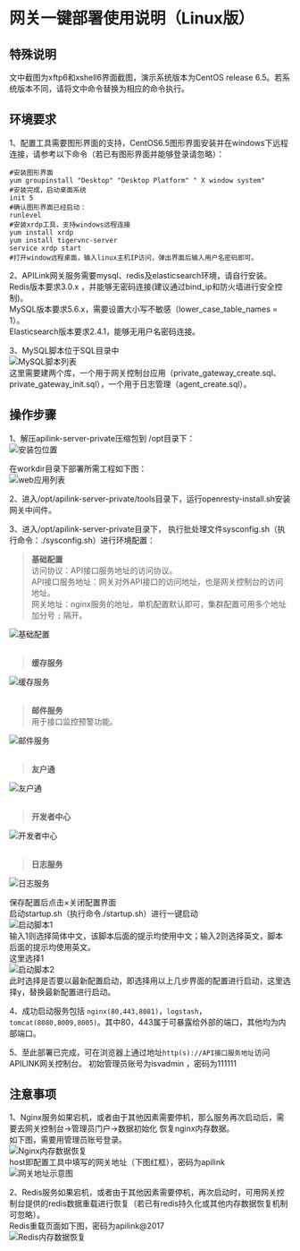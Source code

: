 # 网关一键部署使用说明（Linux版）
## 特殊说明 
文中截图为xftp6和xshell6界面截图，演示系统版本为CentOS release 6.5。若系统版本不同，请将文中命令替换为相应的命令执行。
## 环境要求
1、配置工具需要图形界面的支持，CentOS6.5图形界面安装并在windows下远程连接，请参考以下命令（若已有图形界面并能够登录请忽略）：
```
#安装图形界面
yum groupinstall "Desktop" "Desktop Platform" " X window system"
#安装完成，启动桌面系统
init 5
#确认图形界面已经启动：
runlevel
#安装xrdp工具，支持windows远程连接
yum install xrdp
yum install tigervnc-server 
service xrdp start
#打开window远程桌面，输入linux主机IP访问，弹出界面后输入用户名密码即可。
```  

2、APILink网关服务需要mysql、redis及elasticsearch环境，请自行安装。  
Redis版本要求3.0.x ，并能够无密码连接(建议通过bind_ip和防火墙进行安全控制)。  
MySQL版本要求5.6.x，需要设置大小写不敏感（lower_case_table_names = 1）。  
Elasticsearch版本要求2.4.1，能够无用户名密码连接。   

3、MySQL脚本位于SQL目录中  
![MySQL脚本列表](images/deploy2.1.png)  
这里需要建两个库，一个用于网关控制台应用（private_gateway_create.sql、private_gateway_init.sql），一个用于日志管理（agent_create.sql）。

## 操作步骤
1、解压apilink-server-private压缩包到 /opt目录下：  
![安装包位置](images/deploy3.1.png)  

在workdir目录下部署所需工程如下图：  
![web应用列表](images/deploy3.2.png) 

2、进入/opt/apilink-server-private/tools目录下，运行openresty-install.sh安装网关中间件。  

3、进入/opt/apilink-server-private目录下，
执行批处理文件sysconfig.sh（执行命令：./sysconfig.sh）进行环境配置：  
> **基础配置**  
访问协议：API接口服务地址的访问协议。  
API接口服务地址：网关对外API接口的访问地址，也是网关控制台的访问地址。  
网关地址：nginx服务的地址，单机配置默认即可，集群配置可用多个地址加分号 `;` 隔开。  

![基础配置](images/deploy3.3.png)  
<br/>
> **缓存服务**  

![缓存服务](images/deploy3.4.png)  
<br/>
> **邮件服务**  
用于接口监控预警功能。  

![邮件服务](images/deploy3.5.png)  
<br/>
> **友户通**  

![友户通](images/deploy3.6.png)  
<br/>
> **开发者中心**  

![开发者中心](images/deploy3.7.png)  
<br/>
> **日志服务**  

![日志服务](images/deploy3.8.png)  

保存配置后点击×关闭配置界面  
启动startup.sh（执行命令./startup.sh）进行一键启动  
![启动脚本1](images/deploy3.9.png)  
输入1则选择简体中文，该脚本后面的提示均使用中文；输入2则选择英文，脚本后面的提示均使用英文。  
这里选择1  
![启动脚本2](images/deploy3.10.png)  
此时选择是否要以最新配置启动，即选择用以上几步界面的配置进行启动，这里选择y，替换最新配置进行启动。
  
4、成功启动服务包括 `nginx(80,443,8081)`，`logstash`，`tomcat(8080,8009,8005)`。其中80，443属于可暴露给外部的端口，其他均为内部端口。
  
5、至此部署已完成，可在浏览器上通过地址`http(s)://API接口服务地址`访问APILINK网关控制台。
初始管理员账号为isvadmin ，密码为111111

## 注意事项
1、Nginx服务如果宕机，或者由于其他因素需要停机，那么服务再次启动后，需要去网关控制台->管理员门户->数据初始化 恢复nginx内存数据。  
如下图，需要用管理员账号登录。  
![Nginx内存数据恢复](images/deploy4.1.png)  
host即配置工具中填写的网关地址（下图红框），密码为apilink  
![网关地址示意图](images/deploy4.2.png)  

2、Redis服务如果宕机，或者由于其他因素需要停机，再次启动时，可用网关控制台提供的redis数据重载进行恢复（若已有redis持久化或其他内存数据恢复机制可忽略）。  
Redis重载页面如下图，密码为apilink@2017  
![Redis内存数据恢复](images/deploy4.3.png) 
